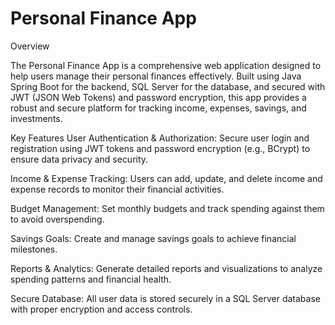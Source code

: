 # Personal Finance App
Overview

The Personal Finance App is a comprehensive web application designed to help users manage their personal finances effectively. Built using Java Spring Boot for the backend, SQL Server for the database, and secured with JWT (JSON Web Tokens) and password encryption, this app provides a robust and secure platform for tracking income, expenses, savings, and investments.

Key Features
User Authentication & Authorization: Secure user login and registration using JWT tokens and password encryption (e.g., BCrypt) to ensure data privacy and security.

Income & Expense Tracking: Users can add, update, and delete income and expense records to monitor their financial activities.

Budget Management: Set monthly budgets and track spending against them to avoid overspending.

Savings Goals: Create and manage savings goals to achieve financial milestones.

Reports & Analytics: Generate detailed reports and visualizations to analyze spending patterns and financial health.

Secure Database: All user data is stored securely in a SQL Server database with proper encryption and access controls.

